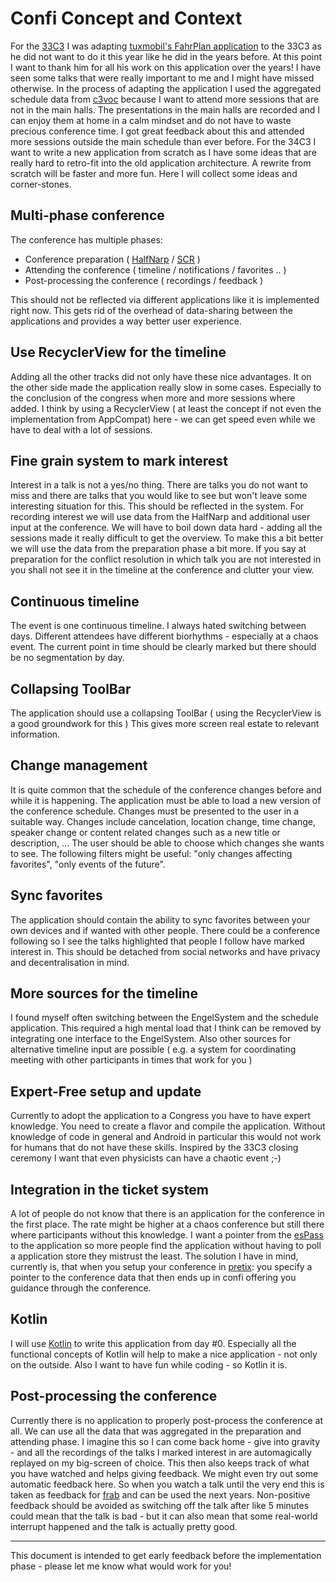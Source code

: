 # Confi Concept and Context

For the	[33C3](https://events.ccc.de/congress/2016/wiki/Main_Page) I was adapting [tuxmobil's FahrPlan application](http://github.com/tuxmobil/campfahrplan) to the 33C3 as he did not want to do it this year like he did in the years before. At this point I want to thank him for all his work on this application over the years! I have seen some talks that were really important to me and I might have missed otherwise.
In the process of adapting the application I used the aggregated schedule data from [c3voc](https://c3voc.de) because I want to attend more sessions that are not in the main halls. The presentations in the main halls are recorded and I can enjoy them at home in a calm mindset and do not have to waste precious conference time. I got great feedback about this and attended more sessions outside the main schedule than ever before.
For the	34C3 I want to write a new application from scratch as I have some ideas that are really hard to retro-fit into the old application architecture. A rewrite from scratch will be faster and more fun. Here I will collect some ideas and corner-stones.

## Multi-phase conference

The conference has multiple phases:

 * Conference preparation ( [HalfNarp](http://halfnarp.events.ccc.de) / [SCR](https://github.com/ligi/SCR) )
 * Attending the conference ( timeline / notifications / favorites .. )
 * Post-processing the conference ( recordings / feedback )

This should not be reflected via different applications like it is implemented right now. This gets rid of the overhead of data-sharing between the applications and provides a way better user experience.

## Use RecyclerView for the timeline

Adding all the other tracks did not only have these nice advantages. It on the other side made the application really slow in some cases. Especially to the conclusion of the congress when more and more sessions where added. I think by using a RecyclerView ( at least the concept if not even the implementation from AppCompat) here - we can get speed even while we have to deal with a lot of sessions.

## Fine grain system to mark interest

Interest in a talk is not a yes/no thing. There are talks you do not want to miss and there are talks that you would like to see but won't leave some interesting situation for this. This should be reflected in the system.
For recording interest we will use data from the HalfNarp and additional user input at the conference. We will have to boil down data hard - adding all the sessions made it really difficult to get the overview. To make this a bit better we will use the data from the preparation phase a bit more. If you say at preparation for the conflict resolution in which talk you are not interested in you shall not see it in the timeline at the conference and clutter your view.

## Continuous timeline

The event is one continuous timeline. I always hated switching between days. Different attendees have different biorhythms - especially at a chaos event. The current point in time should be clearly marked but there should be no segmentation by day.

## Collapsing ToolBar

The application should use a collapsing ToolBar ( using the RecyclerView is a good groundwork for this )
This gives more screen real estate to relevant information.

## Change management

It is quite common that the schedule of the conference changes before and while it is happening. The application must be able to load a new version of the conference schedule. Changes must be presented to the user in a suitable way. Changes include cancelation, location change, time change, speaker change or content related changes such as a new title or description, ... The user should be able to choose which changes she wants to see. The following filters might be useful: "only changes affecting favorites", "only events of the future".

## Sync favorites

The application should contain the ability to sync favorites between your own devices and if wanted with other people. There could be a conference following so I see the talks highlighted that people I follow have marked interest in. This should be detached from social networks and have privacy and decentralisation in mind.

## More sources for the timeline

I found myself often switching between the EngelSystem and the schedule application. This required a high mental load that I think can be removed by integrating one interface to the EngelSystem. Also other sources for alternative timeline input are possible ( e.g. a system for coordinating meeting with other participants in times that work for you )

## Expert-Free setup and update

Currently to adopt the application to a Congress you have to have expert knowledge. You need to create a flavor and compile the application. Without knowledge of code in general and Android in particular this would not work for humans that do not have these skills. Inspired by the 33C3 closing ceremony I want that even physicists can have a chaotic event ;-)

## Integration in the ticket system

A lot of people do not know that there is an application for the conference in the first place. The rate might be higher at a chaos conference but still there where participants without this knowledge. I want a pointer from the [esPass](http://espass.it) to the application so more people find the application without having to poll a application store they mistrust the least.
The solution I have in mind, currently is, that when you setup your conference in [pretix](https://github.com/pretix): you specify a pointer to the conference data that then ends up in confi offering you guidance through the conference.

## Kotlin

I will use [Kotlin](https://kotlinlang.org) to write this application from day #0. Especially all the functional concepts of Kotlin will help to make a nice application - not only on the outside. Also I want to have fun while coding - so Kotlin it is.

## Post-processing the conference

Currently there is no application to properly post-process the conference at all. We can use all the data that was aggregated in the preparation and attending phase. I imagine this so I can come back home - give into gravity - and all the recordings of the talks I marked interest in are automagically replayed on my big-screen of choice. This then also keeps track of what you have watched and helps giving feedback. We might even try out some automatic feedback here. So when you watch a talk until the very end this is taken as feedback for [frab](http://frab.github.io/frab) and can be used the next years. Non-positive feedback should be avoided as switching off the talk after like 5 minutes could mean that the talk is bad - but it can also mean that some real-world interrupt happened and the talk is actually pretty good.

---

This document is intended to get early feedback before the implementation phase - please let me know what would work for you!
